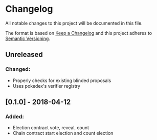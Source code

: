 # Changelog
All notable changes to this project will be documented in this file.

The format is based on [Keep a Changelog](http://keepachangelog.com/en/1.0.0/)
and this project adheres to [Semantic Versioning](http://semver.org/spec/v2.0.0.html).

## Unreleased
### Changed:
- Properly checks for existing blinded proposals
- Uses pokedex's verifier registry

## [0.1.0] - 2018-04-12
### Added:
- Election contract vote, reveal, count
- Chain contract start election and count election
